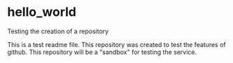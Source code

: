 # hello_world
Testing the creation of a repository

This is a test readme file. This repository was created to test the features of github. This repository will be a "sandbox" for testing the service.
